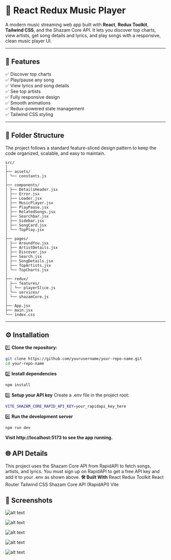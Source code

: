# 🎵 React Redux Music Player

A modern music streaming web app built with **React**, **Redux Toolkit**, **Tailwind CSS**, and the Shazam Core API. It lets you discover top charts, view artists, get song details and lyrics, and play songs with a responsive, clean music player UI.

---

## 🚀 Features

✅ Discover top charts  
✅ Play/pause any song  
✅ View lyrics and song details  
✅ See top artists  
✅ Fully responsive design  
✅ Smooth animations  
✅ Redux-powered state management  
✅ Tailwind CSS styling  

---

## 📂 Folder Structure

The project follows a standard feature-sliced design pattern to keep the code organized, scalable, and easy to maintain.

```
src/
│
├── assets/
│ └── constants.js
│
├── components/
│ ├── DetailsHeader.jsx
│ ├── Error.jsx
│ ├── Loader.jsx
│ ├── MusicPlayer.jsx
│ ├── PlayPause.jsx
│ ├── RelatedSongs.jsx
│ ├── Searchbar.jsx
│ ├── Sidebar.jsx
│ ├── SongCard.jsx
│ └── TopPlay.jsx
│
├── pages/
│ ├── AroundYou.jsx
│ ├── ArtistDetails.jsx
│ ├── Discover.jsx
│ ├── Search.jsx
│ ├── SongDetails.jsx
│ ├── TopArtists.jsx
│ └── TopCharts.jsx
│
├── redux/
│ ├── features/
│ │ └── playerSlice.js
│ └── services/
│ └── shazamCore.js
│
├── App.jsx
├── main.jsx
└── index.css
```
---

## ⚙️ Installation

1️⃣ **Clone the repository:**

```bash
git clone https://github.com/yourusername/your-repo-name.git
cd your-repo-name
```

2️⃣ **Install dependencies**
```bash
npm install
```

3️⃣ **Setup your API key**
Create a .env file in the project root:

```bash
VITE_SHAZAM_CORE_RAPID_API_KEY=your_rapidapi_key_here
```

4️⃣ **Run the development server**
```bash
npm run dev
```

**Visit http://localhost:5173 to see the app running.**

## 🌐 API Details
This project uses the Shazam Core API from RapidAPI to fetch songs, artists, and lyrics. You must sign up on RapidAPI to get a free API key and add it to your .env as shown above.
**🛠️ Built With**
React
Redux Toolkit
React Router
Tailwind CSS
Shazam Core API (RapidAPI)
Vite

## 📸 Screenshots
![alt text](photo01.png)

![alt text](photo02.png)

![alt text](photo03.png)

![alt text](photo04.png)

![alt text](photo05.png)